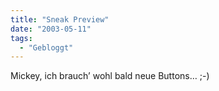 ```yaml
---
title: "Sneak Preview"
date: "2003-05-11"
tags:
  - "Gebloggt"
---
```


Mickey, ich brauch’ wohl bald neue Buttons… ;-)
